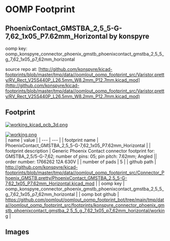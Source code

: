 # OOMP Footprint  
## PhoenixContact_GMSTBA_2,5_5-G-7,62_1x05_P7.62mm_Horizontal  by konspyre  
  
oomp key: oomp_konspyre_connector_phoenix_gmstb_phoenixcontact_gmstba_2,5_5_g_7,62_1x05_p7_62mm_horizontal  
  
source repo at: [http://github.com/konspyre/kicad-footprints/blob/master/tmp/data//oomlout_oomp_footprint_src/Varistor.pretty/RV_Rect_V25S440P_L26.5mm_W8.2mm_P12.7mm.kicad_mod](http://github.com/konspyre/kicad-footprints/blob/master/tmp/data//oomlout_oomp_footprint_src/Varistor.pretty/RV_Rect_V25S440P_L26.5mm_W8.2mm_P12.7mm.kicad_mod)  
## Footprint  
  
[![working_kicad_pcb_3d.png](working_kicad_pcb_3d_600.png)](working_kicad_pcb_3d.png)  
  
[![working.png](working_600.png)](working.png)  
| name | value | 
| --- | --- | 
| footprint name | PhoenixContact_GMSTBA_2,5_5-G-7,62_1x05_P7.62mm_Horizontal | 
| footprint description | Generic Phoenix Contact connector footprint for: GMSTBA_2,5/5-G-7,62; number of pins: 05; pin pitch: 7.62mm; Angled || order number: 1766262 12A 630V | 
| number of pads | 5 | 
| github path | http://github.com/konspyre/kicad-footprints/blob/master/tmp/data//oomlout_oomp_footprint_src/Connector_Phoenix_GMSTB.pretty/PhoenixContact_GMSTBA_2,5_5-G-7,62_1x05_P7.62mm_Horizontal.kicad_mod | 
| oomp key | oomp_konspyre_connector_phoenix_gmstb_phoenixcontact_gmstba_2,5_5_g_7,62_1x05_p7_62mm_horizontal | 
| oomp bot github | https://github.com/oomlout/oomlout_oomp_footprint_bot/tree/main/tmp/data//oomlout_oomp_footprint_src/footprints/konspyre_connector_phoenix_gmstb_phoenixcontact_gmstba_2,5_5_g_7,62_1x05_p7_62mm_horizontal/working | 
## Images  

